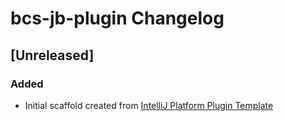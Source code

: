 <!-- Keep a Changelog guide -> https://keepachangelog.com -->

# bcs-jb-plugin Changelog

## [Unreleased]
### Added
- Initial scaffold created from [IntelliJ Platform Plugin Template](https://github.com/JetBrains/intellij-platform-plugin-template)
